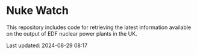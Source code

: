 # Nuke Watch

This repository includes code for retrieving the latest information available on the output of EDF nuclear power plants in the UK.

Last updated: 2024-08-29 08:17